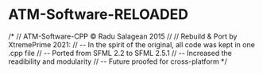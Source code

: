 # ATM-Software-RELOADED



/*
// ATM-Software-CPP © Radu Salagean 2015
//
// Rebuild & Port by XtremePrime 2021:
// -- In the spirit of the original, all code was kept in one .cpp file
// -- Ported from SFML 2.2 to SFML 2.5.1
// -- Increased the readibility and modularity
// -- Future proofed for cross-platform
*/
